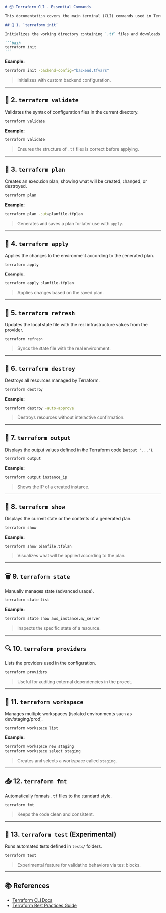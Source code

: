 ````markdown
# 📦 Terraform CLI - Essential Commands

This documentation covers the main terminal (CLI) commands used in Terraform, with explanations and practical examples.

## 🔧 1. `terraform init`

Initializes the working directory containing `.tf` files and downloads necessary providers.

```bash
terraform init
```
````

**Example:**

```bash
terraform init -backend-config="backend.tfvars"
```

> Initializes with custom backend configuration.

---

## 📐 2. `terraform validate`

Validates the syntax of configuration files in the current directory.

```bash
terraform validate
```

**Example:**

```bash
terraform validate
```

> Ensures the structure of `.tf` files is correct before applying.

---

## 🧠 3. `terraform plan`

Creates an execution plan, showing what will be created, changed, or destroyed.

```bash
terraform plan
```

**Example:**

```bash
terraform plan -out=planfile.tfplan
```

> Generates and saves a plan for later use with `apply`.

---

## 🚀 4. `terraform apply`

Applies the changes to the environment according to the generated plan.

```bash
terraform apply
```

**Example:**

```bash
terraform apply planfile.tfplan
```

> Applies changes based on the saved plan.

---

## 🔄 5. `terraform refresh`

Updates the local state file with the real infrastructure values from the provider.

```bash
terraform refresh
```

> Syncs the state file with the real environment.

---

## 🧹 6. `terraform destroy`

Destroys all resources managed by Terraform.

```bash
terraform destroy
```

**Example:**

```bash
terraform destroy -auto-approve
```

> Destroys resources without interactive confirmation.

---

## 🧾 7. `terraform output`

Displays the output values defined in the Terraform code (`output "..."`).

```bash
terraform output
```

**Example:**

```bash
terraform output instance_ip
```

> Shows the IP of a created instance.

---

## 📄 8. `terraform show`

Displays the current state or the contents of a generated plan.

```bash
terraform show
```

**Example:**

```bash
terraform show planfile.tfplan
```

> Visualizes what will be applied according to the plan.

---

## 🗑️ 9. `terraform state`

Manually manages state (advanced usage).

```bash
terraform state list
```

**Example:**

```bash
terraform state show aws_instance.my_server
```

> Inspects the specific state of a resource.

---

## 🔍 10. `terraform providers`

Lists the providers used in the configuration.

```bash
terraform providers
```

> Useful for auditing external dependencies in the project.

---

## 💼 11. `terraform workspace`

Manages multiple workspaces (isolated environments such as dev/staging/prod).

```bash
terraform workspace list
```

**Example:**

```bash
terraform workspace new staging
terraform workspace select staging
```

> Creates and selects a workspace called `staging`.

---

## 📥 12. `terraform fmt`

Automatically formats `.tf` files to the standard style.

```bash
terraform fmt
```

> Keeps the code clean and consistent.

---

## 🧪 13. `terraform test` (Experimental)

Runs automated tests defined in `tests/` folders.

```bash
terraform test
```

> Experimental feature for validating behaviors via test blocks.

---

## 📚 References

- [Terraform CLI Docs](https://developer.hashicorp.com/terraform/cli)
- [Terraform Best Practices Guide](https://developer.hashicorp.com/terraform/tutorials)

```

```
